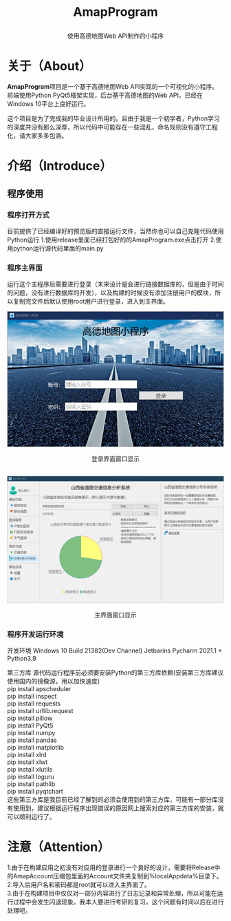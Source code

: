 
# <p align="center">AmapProgram</p>
<p align="center">使用高德地图Web API制作的小程序</p>


# 关于（About）

**AmapProgram**项目是一个基于高德地图Web API实现的一个可视化的小程序。前端使用Python PyQt5框架实现，后台基于高德地图的Web API。已经在Windows 10平台上良好运行。<br>

这个项目是为了完成我的毕业设计所用的。且由于我是一个初学者，Python学习的深度并没有那么深厚，所以代码中可能存在一些混乱，命名规则没有遵守工程化，请大家多多包涵。<br>

# 介绍（Introduce）

## 程序使用

### 程序打开方式
目前提供了已经编译好的预览版的直接运行文件，当然你也可以自己克隆代码使用Python运行
1.使用release里面已经打包好的的AmapProgram.exe点击打开
2.使用python运行源代码里面的main.py

### 程序主界面 
运行这个主程序后需要进行登录（未来设计是会进行链接数据库的，但是由于时间的问题，没有进行数据库的开发），以及构建的时候没有添加注册用户的模块，所以复制完文件后默认使用root用户进行登录，进入到主界面。<br>
<div align=center><img src="https://github.com/Gaoyifei1011/AmapProgram/blob/main/ScreenShots/LoginMainWindow.png"/></div>
<p align="center">登录界面窗口显示</p><br>

<div align=center><img src="https://github.com/Gaoyifei1011/AmapProgram/blob/main/ScreenShots/MainWindow.png"/></div>
<p align="center">主界面窗口显示</p>

### 程序开发运行环境

开发环境
Windows 10 Build 21382(Dev Channel)
Jetbarins Pycharm 2021.1 + Python3.9

第三方库
源代码运行程序前必须要安装Python的第三方库依赖(安装第三方库建议使用国内的镜像源，用以加快速度)<br>
pip install apscheduler<br>
pip install inspect<br>
pip install requests<br>
pip install urllib.request<br>
pip install pillow<br>
pip install PyQt5<br>
pip install numpy<br>
pip install pandas<br> 
pip install matplotlib<br>
pip install xlrd<br>
pip install xlwt<br>
pip install xlutils<br>
pip install loguru<br>
pip install pathlib<br>
pip install pyqtchart<br>
这些第三方库是我目前已经了解到的必须会使用到的第三方库，可能有一部分库没有使用到，建议根据运行程序出现错误的原因网上搜索对应的第三方库的安装，就可以顺利运行了。<br>

# 注意（Attention）

1.由于在构建应用之初没有对应用的登录进行一个良好的设计，需要将Release中的AmapAccount压缩包里面的Account文件夹复制到%localAppdata%目录下。<br>
2.导入后用户名和密码都是root就可以进入主界面了。<br>
3.由于在构建项目中仅仅对一部分内容进行了日志记录和异常处理，所以可能在运行过程中会发生闪退现象。我本人要进行考研的复习，这个问题有时间以后在进行处理吧。<br>
